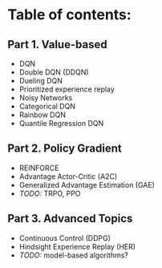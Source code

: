 # Table of contents:

## Part 1. Value-based

* DQN
* Double DQN (DDQN)
* Dueling DQN
* Prioritized experience replay
* Noisy Networks
* Categorical DQN
* Rainbow DQN
* Quantile Regression DQN

## Part 2. Policy Gradient

* REINFORCE
* Advantage Actor-Critic (A2C)
* Generalized Advantage Estimation (GAE)
* *TODO:* TRPO, PPO

## Part 3. Advanced Topics

* Continuous Control (DDPG)
* Hindsight Experience Replay (HER)
* *TODO:* model-based algorithms?
